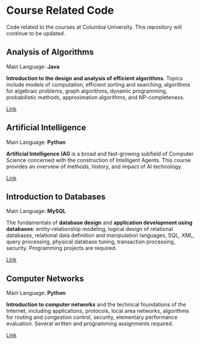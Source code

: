 # Course Related Code

Code related to the courses at Columbia University. This repository will continue to be updated.

Analysis of Algorithms
---
Main Language: **Java**

**Introduction to the design and analysis of efficient algorithms**. Topics include models of computation, efficient sorting and searching, algorithms for algebraic problems, graph algorithms, dynamic programming, probabilistic methods, approximation algorithms, and NP-completeness.

[Link](https://github.com/Shenzhi-ZHANG/CourseRelated/tree/master/Analysis_of_Algorithms)

Artificial Intelligence
---
Main Language: **Python**

**Artificial Intelligence (AI)** is a broad and fast-growing subfield of Computer Science concerned with the construction of Intelligent Agents. This course provides an overview of methods, history, and impact of AI technology. 

[Link](https://github.com/Shenzhi-ZHANG/CourseRelated/tree/master/Artificial_Intelligence)

Introduction to Databases
---
Main Language: **MySQL**

The fundamentals of **database design** and **application development using databases**: entity-relationship modeling, logical design of relational databases, relational data definition and manipulation languages, SQL, XML, query processing, physical database tuning, transaction processing, security. Programming projects are required.

[Link](https://github.com/Shenzhi-ZHANG/CourseRelated/tree/master/Introduction_to_Databases)

Computer Networks
---
Main Language: **Python**

**Introduction to computer networks** and the technical foundations of the Internet, including applications, protocols, local area networks, algorithms for routing and congestion control, security, elementary performance evaluation. Several written and programming assignments required.

[Link](https://github.com/Shenzhi-ZHANG/CourseRelated/tree/master/Computer_Networks)
